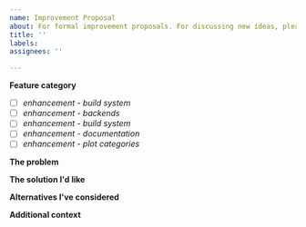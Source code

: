 ```yaml
---
name: Improvement Proposal
about: For formal improvement proposals. For discussing new ideas, please use "Bridge Ideas 💡" link below.
title: ''
labels: 
assignees: ''

---
```


**Feature category**
- [ ] *enhancement - build system*
- [ ] *enhancement - backends*
- [ ] *enhancement - build system*
- [ ] *enhancement - documentation*
- [ ] *enhancement - plot categories*

**The problem**
<!--Please be civil. This is an environment for collaboration.-->

**The solution I'd like**

**Alternatives I've considered**

**Additional context**
<!--optional-->
